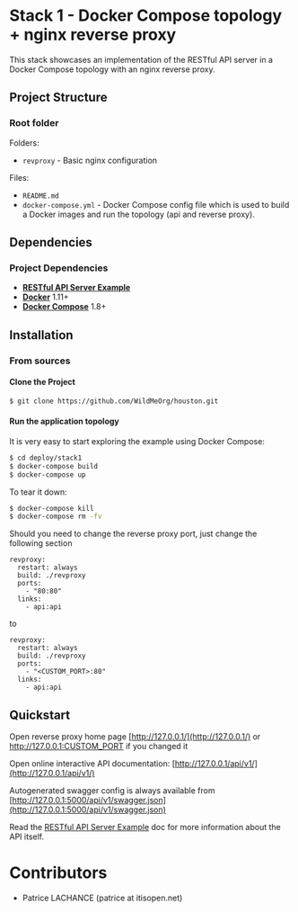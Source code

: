 Stack 1 - Docker Compose topology + nginx reverse proxy
==========================

This stack showcases an implementation of the RESTful API server in a
Docker Compose topology with an nginx reverse proxy.

Project Structure
-----------------

### Root folder

Folders:

* `revproxy` - Basic nginx configuration

Files:

* `README.md`
* `docker-compose.yml` - Docker Compose config file which is used to build a Docker
  images and run the topology (api and reverse proxy).


Dependencies
------------

### Project Dependencies

* [**RESTful API Server Example**](../../api/)
* [**Docker**](https://www.docker.com/) 1.11+
* [**Docker Compose**](https://docs.docker.com/compose/overview/) 1.8+


Installation
------------

### From sources

#### Clone the Project

```bash
$ git clone https://github.com/WildMeOrg/houston.git
```

#### Run the application topology

It is very easy to start exploring the example using Docker Compose:

```bash
$ cd deploy/stack1
$ docker-compose build
$ docker-compose up
```

To tear it down:
```bash
$ docker-compose kill
$ docker-compose rm -fv
```

Should you need to change the reverse proxy port, just change the following section
```
revproxy:
  restart: always
  build: ./revproxy
  ports:
    - "80:80"
  links:
    - api:api
```

to

```
revproxy:
  restart: always
  build: ./revproxy
  ports:
    - "<CUSTOM_PORT>:80"
  links:
    - api:api
```

Quickstart
----------

Open reverse proxy home page
[http://127.0.0.1/](http://127.0.0.1/) or http://127.0.0.1:CUSTOM_PORT if you changed it

Open online interactive API documentation:
[http://127.0.0.1/api/v1/](http://127.0.0.1/api/v1/)

Autogenerated swagger config is always available from
[http://127.0.0.1:5000/api/v1/swagger.json](http://127.0.0.1:5000/api/v1/swagger.json)

Read the [RESTful API Server Example](../../api/) doc for more information about the API itself.

# Contributors

* Patrice LACHANCE (patrice at itisopen.net)
